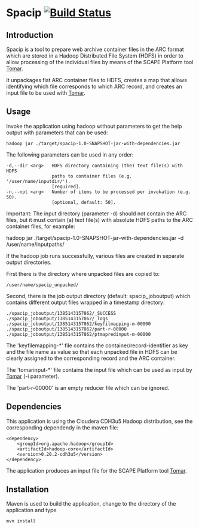 Spacip [![Build Status](https://api.travis-ci.org/shsdev/spacip.png)](https://travis-ci.org/shsdev/spacip) 
============

Introduction
------------

Spacip is a tool to prepare web archive container files in the ARC format which 
are stored in a Hadoop Distributed File System (HDFS) in order to allow 
processing of the individual files by means of the SCAPE Platform tool 
[Tomar](https://github.com/openplanets/tomar).

It unpackages flat ARC container files to HDFS, creates a map that allows
identifying which file corresponds to which ARC record, and creates an
input file to be used with [Tomar](https://github.com/openplanets/tomar).

Usage
-----

Invoke the application using hadoop without parameters to get the help
output with parameters that can be used: 

    hadoop jar ./target/spacip-1.0-SNAPSHOT-jar-with-dependencies.jar  

The following parameters can be used in any order:

    -d,--dir <arg>   HDFS directory containing (the) text file(s) with HDFS
                     paths to container files (e.g. '/user/name/inputdir/').
                     [required].
    -n,--npt <arg>   Number of items to be processed per invokation (e.g. 50).
                     [optional, default: 50].

Important: The input directory (parameter -d) should not contain the ARC files, 
but it must contain (a) text file(s) with absolute HDFS paths to the ARC container 
files, for example:

hadoop jar ./target/spacip-1.0-SNAPSHOT-jar-with-dependencies.jar  -d /user/name/inputpaths/
 
If the hadoop job runs successfully, various files are created in separate output 
directories.

First there is the directory where unpacked files are copied to:

    /user/name/spacip_unpacked/

Second, there is the job output directory (default: spacip_joboutput) which
contains different output files wrapped in a timestamp directory:

    ./spacip_joboutput/1385143157862/_SUCCESS
    ./spacip_joboutput/1385143157862/_logs
    ./spacip_joboutput/1385143157862/keyfilmapping-m-00000
    ./spacip_joboutput/1385143157862/part-r-00000
    ./spacip_joboutput/1385143157862/ptmapredinput-m-00000

The 'keyfilemapping-*' file contains the container/record-identifier as 
key and the file name as value so that each unpacked file in HDFS can 
be clearly assigned to the corresponding record and the ARC container.

The 'tomarinput-*' file contains the input file which can be used as input
by [Tomar](https://github.com/openplanets/tomar) (-i parameter).

The 'part-r-00000' is an empty reducer file which can be ignored.

Dependencies
------------

This application is using the Cloudera CDH3u5 Hadoop distribution,
see the corresponding dependendy in the maven file:

    <dependency>
        <groupId>org.apache.hadoop</groupId>
        <artifactId>hadoop-core</artifactId>
        <version>0.20.2-cdh3u5</version>
    </dependency>

The application produces an input file for the SCAPE Platform tool
[Tomar](https://github.com/openplanets/tomar).

Installation
------------

Maven is used to build the application, change to the directory of the
application and type

    mvn install